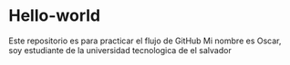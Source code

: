 # Hello-world
Este repositorio es para practicar el flujo de GitHub
Mi nombre es Oscar, soy estudiante de la universidad tecnologica de el salvador
